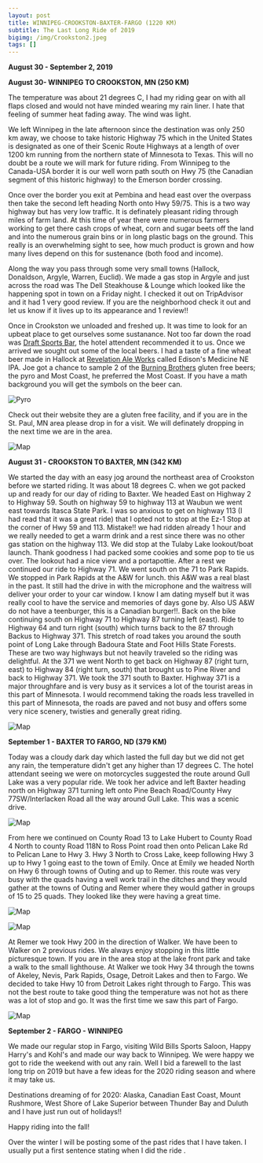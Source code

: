 ```yaml
---
layout: post
title: WINNIPEG-CROOKSTON-BAXTER-FARGO (1220 KM)
subtitle: The Last Long Ride of 2019
bigimg: /img/Crookston2.jpeg
tags: []
---
```


**August 30 - September 2, 2019**

**August 30- WINNIPEG TO CROOKSTON, MN (250 KM)**

The temperature was about 21 degrees C, I had my riding gear on with all flaps closed and would not have minded wearing my rain liner. I hate that feeling of summer heat fading away. The wind was light.

We left Winnipeg in the late afternoon since the destination was only 250 km away, we choose to take historic Highway 75 which in the United States is designated as one of their Scenic Route Highways at a length of over 1200 km running from the northern state of Minnesota to Texas. This will no doubt be a route we will mark for future riding. From Winnipeg to the Canada-USA border it is our well worn path south on Hwy 75 (the Canadian segment of this historic highway) to the Emerson border crossing. 

Once over the border you exit at Pembina and head east over the overpass then take the second left heading North onto Hwy 59/75. This is a two way highway but has very low traffic. It is definately pleasant riding through miles of farm land. At this time of year there were numerous farmers working to get there cash crops of wheat, corn and sugar beets off the land and into the numerous grain bins or in long plastic bags on the ground. This really is an overwhelming sight to see, how much product is grown and how many lives depend on this for sustenance (both food and income). 

Along the way you pass through some very small towns (Hallock, Donaldson, Argyle, Warren, Euclid). We made a gas stop in Argyle and just across the road was The Dell Steakhouse & Lounge which looked like the happening spot in town on a Friday night. I checked it out on TripAdvisor and it had 1 very good review. If you are the neighborhood check it out and let us know if it lives up to its appearance and 1 review!!

Once in Crookston we unloaded and freshed up. It was time to look for an upbeat place to get ourselves some sustanance. Not too far down the road was [Draft Sports Bar](https://www.draftssportsbar.com), the hotel attendent recommended it to us. Once we arrived we sought out some of the local beers. I had a taste of a fine wheat beer made in Hallock at [Revelation Ale Works](www.revales.com) called Edison's Medicine NE IPA. Joe got a chance to sample 2 of the [Burning Brothers](https://www.burnbrosbrew.com) gluten free beers; the pyro and Most Coast, he preferred the Most Coast. If you have a math background you will get the symbols on the beer can.

![Pyro](https://klovetri.github.io/img/pyro2.png)

Check out their website they are a gluten free facility, and if you are in the St. Paul, MN area please drop in for a visit. We will definately dropping in the next time we are in the area.


![Map](https://klovetri.github.io/img/EtoC.png)




**August 31 - CROOKSTON TO BAXTER, MN (342 KM)**

We started the day with an easy jog around the northeast area of Crookston before we started riding. It was about 18 degrees C. when we got packed up and ready for our day of riding to Baxter. We headed East on Highway 2 to Highway 59. South on highway 59 to highway 113 at Waubun we went east towards Itasca State Park. I was so anxious to get on highway 113 (I had read that it was a great ride) that I opted not to stop at the Ez-1 Stop at the corner of Hwy 59 and 113. Mistake!! we had ridden already 1 hour and we really needed to get a warm drink and a rest since there was no other gas station on the highway 113. We did stop at the Tulaby Lake lookout/boat launch. Thank goodness I had packed some cookies and some pop to tie us over. The lookout had a nice view and a portapottie. After a rest we continued our ride to Highway 71. We went south on the 71 to Park Rapids. We stopped in Park Rapids at the A&W for lunch. this A&W was a real blast in the past. It still had the drive in with the microphone and the waitress will deliver your order to your car window. I know I am dating myself but it was really cool to have the service and memories of days gone by. Also US A&W do not have a teenburger, this is a Canadian burger!!.
Back on the bike continuing south on Highway 71 to Highway 87 turning left (east). Ride to Highway 64 and turn right (south) which turns back to the 87 through Backus to Highway 371. This stretch of road takes you around the south point of Long Lake through Badoura State and Foot Hills State Forests. These are two way highways but not heavily traveled so the riding was delightful. At the 371 we went North to get back on Highway 87 (right turn, east) to Highway 84 (right turn, south) that brought us to Pine River and back to Highway 371. We took the 371 south to Baxter. Highway 371 is a major throughfare and is very busy as it services a lot of the tourist areas in this part of Minnesota. I would recommend taking the roads less travelled in this part of Minnesota, the roads are paved and not busy and offers some very nice scenery, twisties and generally great riding. 

![Map](https://klovetri.github.io/img/Crooktobaxtermap.png)

**September 1 - BAXTER TO FARGO, ND (379 KM)**

Today was a cloudy dark day which lasted the full day but we did not get any rain, the temperature didn't get any higher than 17 degrees C. The hotel attendant seeing we were on motorcycles suggested the route around Gull Lake was a very popular ride. We took her advice and left Baxter heading north on Highway 371 turning left onto Pine Beach Road/County Hwy 77SW/Interlacken Road all the way around Gull Lake. This was a scenic drive.

![Map](https://klovetri.github.io/img/Gulllakemap.png)

From here we continued on County Road 13 to Lake Hubert to County Road 4 North to county Road 118N to Ross Point road then onto Pelican Lake Rd to Pelican Lane to Hwy 3. Hwy 3 North to Cross Lake, keep following Hwy 3 up to Hwy 1 going east to the town of Emily. Once at Emily we headed North on Hwy 6 through towns of Outing and up to Remer. this route was very busy with the quads having a well work trail in the ditches and they would gather at the towns of Outing and Remer where they would gather in groups of 15 to 25 quads. They looked like they were having a great time.

![Map](https://klovetri.github.io/img/Emilymap.png)

![Map](https://klovetri.github.io/img/EmilyRemermap.png)

At Remer we took Hwy 200 in the direction of Walker. We have been to Walker on 2 previous rides. We always enjoy stopping in this little picturesque town. If you are in the area stop at the lake front park and take a walk to the small lighthouse. At Walker we took Hwy 34 through the towns of Akeley, Nevis, Park Rapids, Osage, Detroit Lakes and then to Fargo. We decided to take Hwy 10 from Detroit Lakes right through to Fargo. This was not the best route to take good thing the temperature was not hot as there was a lot of stop and go. It was the first time we saw this part of Fargo.

![Map](https://klovetri.github.io/img/BaxterFargomap.png)



**September 2 - FARGO - WINNIPEG**

We made our regular stop in Fargo, visiting Wild Bills Sports Saloon, Happy Harry's and Kohl's and made our way back to Winnipeg. We were happy we got to ride the weekend with out any rain. Well I bid a farewell to the last long trip on 2019 but have a few ideas for the 2020 riding season and where it may take us. 

Destinations dreaming of for 2020: Alaska, Canadian East Coast, Mount Rushmore, West Shore of Lake Superior between Thunder Bay and Duluth and I have just run out of holidays!!

Happy riding into the fall!

Over the winter I will be posting some of the past rides that I have taken. I usually put a first sentence stating when I did the ride .
